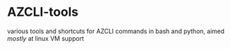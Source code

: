 # AZCLI-tools
various tools and shortcuts for AZCLI commands in bash and python, aimed *mostly* at linux VM support
